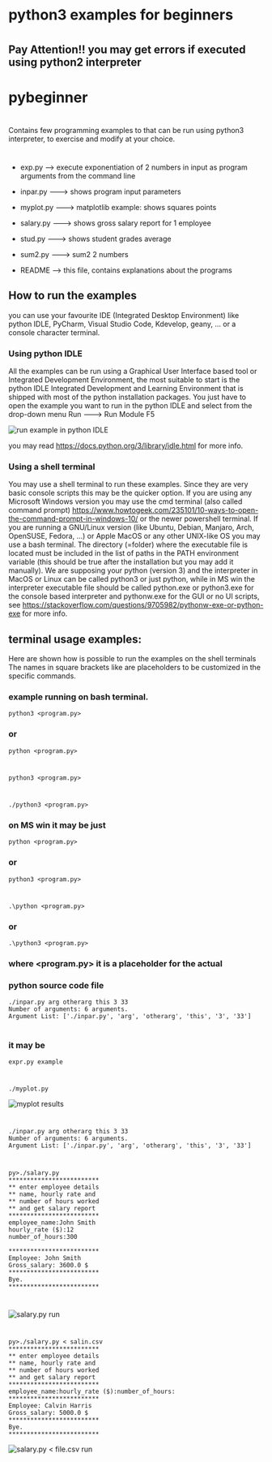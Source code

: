 # ##################################
# python3 examples for beginners  ##
# ##################################

## Pay Attention!! you may get errors if executed using python2 interpreter

# pybeginner
# ##################################
Contains few programming examples to that can be run 
using python3 interpreter, to exercise and modify at your choice.
# ##################################

- exp.py --> execute exponentiation of 2 numbers in input
              as program arguments from the command line
- inpar.py ---> shows program input parameters

- myplot.py ---> matplotlib example: shows squares points

- salary.py ---> shows gross salary report for 1 employee

- stud.py ---> shows student grades average

- sum2.py ---> sum2 2 numbers

- README --> this file, contains explanations about the programs
## How to run the examples
you can use your favourite IDE (Integrated Desktop Environment) like
python IDLE, PyCharm, Visual Studio Code, Kdevelop, geany, ...
or a console character terminal.
### Using python IDLE
All the examples can be run using a Graphical User Interface
based tool or Integrated Development Environment, the most
suitable to start is the python IDLE Integrated Development and Learning Environment
that is shipped with most of the python installation packages.
You just have to open the example you want to run in the python IDLE
and select from the drop-down menu Run ---> Run Module F5

![run example in python IDLE](howtorun.png "how to run an example in the python IDLE Integrated and Learning Environment")

you may read https://docs.python.org/3/library/idle.html for more info.
### Using a shell terminal 
You may use a shell terminal to run these examples. Since they are very
basic console scripts this may be the quicker option.
If you are using any Microsoft Windows version you may use the cmd terminal 
(also called command prompt)
https://www.howtogeek.com/235101/10-ways-to-open-the-command-prompt-in-windows-10/
or the newer powershell terminal. 
If you are running a GNU/Linux version
(like Ubuntu, Debian, Manjaro, Arch, OpenSUSE, Fedora, ...) or Apple MacOS
or any other UNIX-like OS you may use a bash terminal.
The directory (=folder) where the executable file is located must be included in the list
of paths in the PATH environment variable (this should be true after the installation
but you may add it manually).
We are supposing your python (version 3) and the interpreter in MacOS or Linux 
can be called python3 or just python, while in MS win the interpreter executable file 
should be called python.exe or python3.exe for the console based interpreter and pythonw.exe 
for the GUI or no UI scripts, 
see https://stackoverflow.com/questions/9705982/pythonw-exe-or-python-exe for more info.
## terminal usage examples:
Here are shown how is possible to run the examples on the shell terminals
The names in square brackets like <somename> are placeholders to be customized 
in the specific commands.
### example running on bash terminal. 
    python3 <program.py>
### or
    python <program.py>
#
    python3 <program.py>
#
    ./python3 <program.py>
### on MS win it may be just
    python <program.py>
### or
    python3 <program.py>
#
    .\python <program.py>
### or 
    .\python3 <program.py>
### where <program.py> it is a placeholder for the actual
### python source code file
    ./inpar.py arg otherarg this 3 33
    Number of arguments: 6 arguments.
    Argument List: ['./inpar.py', 'arg', 'otherarg', 'this', '3', '33']
#
### it may be
    expr.py example
#
    ./myplot.py
![myplot results](awesome.png "myplot.py giving results")
#
    ./inpar.py arg otherarg this 3 33
    Number of arguments: 6 arguments.
    Argument List: ['./inpar.py', 'arg', 'otherarg', 'this', '3', '33']
#
    py>./salary.py
    *************************
    ** enter employee details
    ** name, hourly rate and
    ** number of hours worked
    ** and get salary report
    *************************
    employee_name:John Smith
    hourly_rate ($):12
    number_of_hours:300

    *************************
    Employee: John Smith
    Gross_salary: 3600.0 $
    *************************
    Bye.
    *************************
#
![salary.py run](salaryrun.png "showing the execution of the console app salary.py using the terminal")
#
    py>./salary.py < salin.csv 
    *************************
    ** enter employee details
    ** name, hourly rate and
    ** number of hours worked
    ** and get salary report
    *************************
    employee_name:hourly_rate ($):number_of_hours:
    *************************
    Employee: Calvin Harris
    Gross_salary: 5000.0 $
    *************************
    Bye.
    *************************
![salary.py < file.csv run](salaryonwincmd.jpg "showing the execution of the console app salary.py using the terminal on MS Win and reading from standard input")
